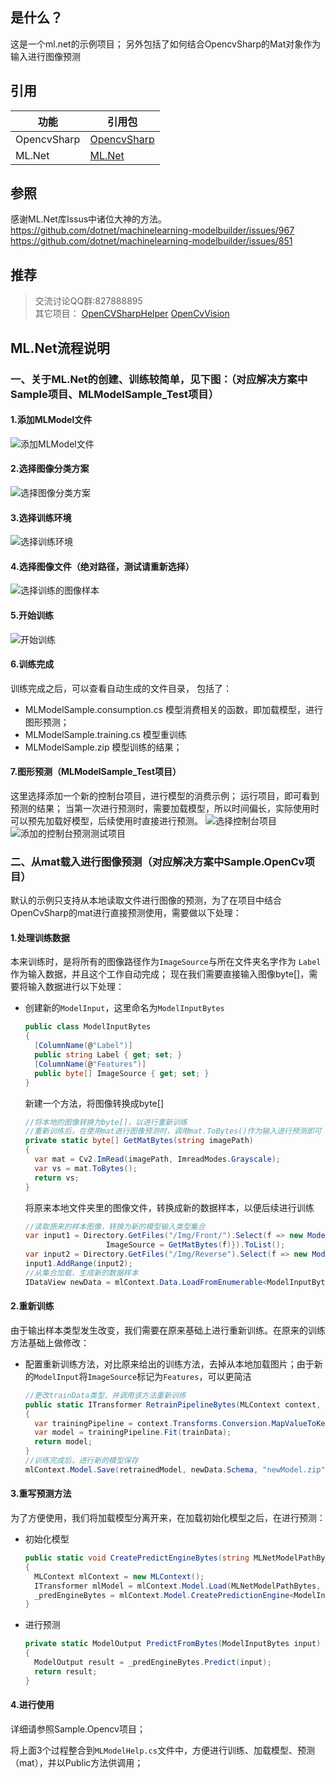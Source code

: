 ## 是什么？
这是一个ml.net的示例项目；
另外包括了如何结合OpencvSharp的Mat对象作为输入进行图像预测

## 引用
|功能|引用包|
|--|--|
|OpencvSharp|[OpencvSharp](https://github.com/shimat/opencvsharp_samples)|
|ML.Net|[ML.Net](https://github.com/dotnet/machinelearning-modelbuilder)|

## 参照
感谢ML.Net库Issus中诸位大神的方法。
https://github.com/dotnet/machinelearning-modelbuilder/issues/967
https://github.com/dotnet/machinelearning-modelbuilder/issues/851

## 推荐
>交流讨论QQ群:827888895  
其它项目： 
[OpenCVSharpHelper](https://gitee.com/tfarcraw/opencvsharphelper)
[OpenCvVision](https://gitee.com/lolo77/OpenCVVision)

## ML.Net流程说明
### 一、关于ML.Net的创建、训练较简单，见下图：（对应解决方案中Sample项目、MLModelSample_Test项目）
#### 1.添加MLModel文件
![添加MLModel文件](Img/添加MLModel文件.png)
#### 2.选择图像分类方案
![选择图像分类方案](Img/选择图像分类方案.png)
#### 3.选择训练环境
![选择训练环境](Img/选择训练环境.png)
#### 4.选择图像文件（绝对路径，测试请重新选择）
![选择训练的图像样本](Img/选择训练的图像样本.png)
#### 5.开始训练
![开始训练](Img/开始训练.png)

#### 6.训练完成
训练完成之后，可以查看自动生成的文件目录，
包括了：

* MLModelSample.consumption.cs  模型消费相关的函数，即加载模型，进行图形预测；
* MLModelSample.training.cs  模型重训练
* MLModelSample.zip 模型训练的结果；

#### 7.图形预测（MLModelSample_Test项目）
这里选择添加一个新的控制台项目，进行模型的消费示例；
运行项目，即可看到预测的结果；
当第一次进行预测时，需要加载模型，所以时间偏长，实际使用时可以预先加载好模型，后续使用时直接进行预测。
![选择控制台项目](Img/选择控制台项目.png)
![添加的控制台预测测试项目](Img/添加的控制台预测测试项目.png)

### 二、从mat载入进行图像预测（对应解决方案中Sample.OpenCv项目）
默认的示例只支持从本地读取文件进行图像的预测，为了在项目中结合OpenCvSharp的mat进行直接预测使用，需要做以下处理：
#### 1.处理训练数据
本来训练时，是将所有的图像路径作为`ImageSource`与所在文件夹名字作为 `Label`作为输入数据，并且这个工作自动完成；
现在我们需要直接输入图像byte[]，需要将输入数据进行以下处理：

* 创建新的`ModelInput`，这里命名为`ModelInputBytes`
  ```c#
  public class ModelInputBytes
  {
  	[ColumnName(@"Label")]
  	public string Label { get; set; }        
  	[ColumnName(@"Features")]
  	public byte[] ImageSource { get; set; }
  }
  ```
  新建一个方法，将图像转换成byte[]
  ```c#
  //将本地的图像转换为byte[]，以进行重新训练
  //重新训练后，在使用mat进行图像预测时，调用mat.ToBytes()作为输入进行预测即可
  private static byte[] GetMatBytes(string imagePath)
  {
	var mat = Cv2.ImRead(imagePath, ImreadModes.Grayscale);
	var vs = mat.ToBytes();
	return vs;
  }
  ```
  将原来本地文件夹里的图像文件，转换成新的数据样本，以便后续进行训练
  ```c#
  //读取原来的样本图像，转换为新的模型输入类型集合
  var input1 = Directory.GetFiles("/Img/Front/").Select(f => new ModelInputBytes() { Label = "Front", 
                    ImageSource = GetMatBytes(f)}).ToList();
  var input2 = Directory.GetFiles("/Img/Reverse").Select(f => new ModelInputBytes() { Label = "Reverse", 						ImageSource = GetMatBytes(f)}).ToList();
  input1.AddRange(input2);
  //从集合加载，生成新的数据样本
  IDataView newData = mlContext.Data.LoadFromEnumerable<ModelInputBytes>(input1);
  ```
  
  

#### 2.重新训练

由于输出样本类型发生改变，我们需要在原来基础上进行重新训练。在原来的训练方法基础上做修改：

* 配置重新训练方法，对比原来给出的训练方法，去掉从本地加载图片；由于新的`ModelInput`将`ImageSource`标记为`Features`，可以更简洁

  ```c#
  //更改trainData类型，并调用该方法重新训练
  public static ITransformer RetrainPipelineBytes(MLContext context, IDataView trainData)
  {
  	var trainingPipeline = context.Transforms.Conversion.MapValueToKey(@"Label", @"Label")                                  .Append(context.MulticlassClassification.Trainers.ImageClassification(labelColumnName: @"Label"))              .Append(context.Transforms.Conversion.MapKeyToValue(@"PredictedLabel", @"PredictedLabel"));       
  	var model = trainingPipeline.Fit(trainData);
  	return model;
  }
  //训练完成后，进行新的模型保存
  mlContext.Model.Save(retrainedModel, newData.Schema, "newModel.zip");
  ```

#### 3.重写预测方法

为了方便使用，我们将加载模型分离开来，在加载初始化模型之后，在进行预测：

* 初始化模型

  ```c#
  public static void CreatePredictEngineBytes(string MLNetModelPathBytes)
  {
  	MLContext mlContext = new MLContext();
  	ITransformer mlModel = mlContext.Model.Load(MLNetModelPathBytes, out var modelInputSchema);
  	_predEngineBytes = mlContext.Model.CreatePredictionEngine<ModelInputBytes, ModelOutput>(mlModel);
  }
  ```

* 进行预测

  ```c#
  private static ModelOutput PredictFromBytes(ModelInputBytes input)
  {
  	ModelOutput result = _predEngineBytes.Predict(input);
  	return result;
  }
  ```

#### 4.进行使用

详细请参照Sample.Opencv项目；

将上面3个过程整合到`MLModelHelp.cs`文件中，方便进行训练、加载模型、预测（mat），并以Public方法供调用；